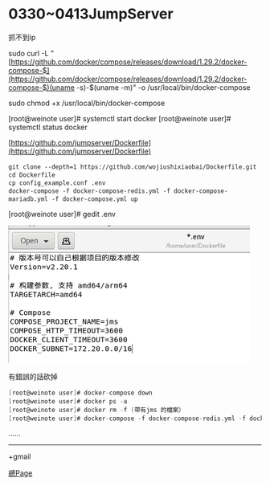 # 0330~0413JumpServer

抓不到ip

sudo curl -L "[https://github.com/docker/compose/releases/download/1.29.2/docker-compose-$](https://github.com/docker/compose/releases/download/1.29.2/docker-compose-$)(uname -s)-$(uname -m)" -o /usr/local/bin/docker-compose

sudo chmod +x /usr/local/bin/docker-compose

[root@weinote user]# systemctl start docker
[root@weinote user]# systemctl status docker

[https://github.com/jumpserver/Dockerfile](https://github.com/jumpserver/Dockerfile)

```
git clone --depth=1 https://github.com/wojiushixiaobai/Dockerfile.git
cd Dockerfile
cp config_example.conf .env
docker-compose -f docker-compose-redis.yml -f docker-compose-mariadb.yml -f docker-compose.yml up
```

[root@weinote user]# gedit .env

![1648606955662.jpg](0330~0413JumpServer%20476adefdb5ca4dddb6338c9a594153a4/1648606955662.jpg)

有錯誤的話砍掉

```c
[root@weinote user]# docker-compose down
[root@weinote user]# docker ps -a
[root@weinote user]# docker rm -f (帶有jms 的檔案）
[root@weinote user]# docker-compose -f docker-compose-redis.yml -f docker-compose-mariadb.yml -f docker-compose.yml up
```

……

---

+gmail

[總Page](https://github.com/laiy790/2022Linux/blob/main/Note.md)